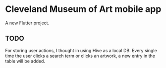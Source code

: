 # Cleveland Museum of Art mobile app

A new Flutter project.

## TODO

For storing user actions, I thought in using Hive as a local DB. Every single time the user clicks a search term or clicks an artwork, a new entry in the table will be added.
